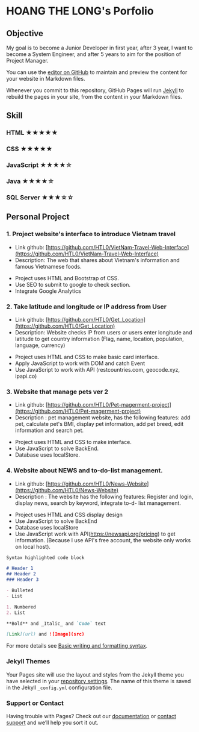 # HOANG THE LONG's Porfolio
## Objective
My goal is to become a Junior Developer in first year, after 3 year, I want to become a System Engineer, and after 5 years to aim for the position of Project Manager.

You can use the [editor on GitHub](https://github.com/HTL0) to maintain and preview the content for your website in Markdown files.

Whenever you commit to this repository, GitHub Pages will run [Jekyll](https://jekyllrb.com/) to rebuild the pages in your site, from the content in your Markdown files.

## Skill
### HTML ★★★★★
### CSS ★★★★★
### JavaScript ★★★★☆
### Java ★★★★☆
### SQL Server ★★★☆☆


## Personal Project
### 1. Project website's interface to introduce Vietnam travel
- Link github: [https://github.com/HTL0/VietNam-Travel-Web-Interface](https://github.com/HTL0/VietNam-Travel-Web-Interface)
- Description: The web that shares about Vietnam's information and famous Vietnamese foods.
+ Project uses HTML and Bootstrap of CSS.
+ Use SEO to submit to google to check section.
+ Integrate Google Analytics

### 2. Take latitude and longitude or IP address from User
- Link github: [https://github.com/HTL0/Get_Location](https://github.com/HTL0/Get_Location)
- Description: Website checks IP from users or users enter longitude and latitude to get country information (Flag, name, location, population, language, currency)
+ Project uses HTML and CSS to make basic card interface.
+ Apply JavaScript to work with DOM and catch Event
+ Use JavaScript to work with API (restcountries.com, geocode.xyz, ipapi.co)

### 3. Website that manage pets ver 2
- Link github: [https://github.com/HTL0/Pet-magerment-project](https://github.com/HTL0/Pet-magerment-project)
- Description : pet management website, has the following features: add pet, calculate pet's BMI, display pet information, add pet breed, edit information and search pet.
+ Project uses HTML and CSS to make interface.
+ Use JavaScript to solve BackEnd.
+ Database uses localStore.

### 4. Website about NEWS and to-do-list management.
- Link github: [https://github.com/HTL0/News-Website](https://github.com/HTL0/News-Website)
- Description : The website has the following features: Register and login, display news, search by keyword, integrate to-d- list management.
+ Project uses HTML and CSS display design
+ Use JavaScript to solve BackEnd
+ Database uses localStore
+ Use JavaScript work with API(https://newsapi.org/pricing) to get information. (Because I use API's free account, the website only works on local host).

```markdown
Syntax highlighted code block

# Header 1
## Header 2
### Header 3

- Bulleted
- List

1. Numbered
2. List

**Bold** and _Italic_ and `Code` text

[Link](url) and ![Image](src)
```

For more details see [Basic writing and formatting syntax](https://docs.github.com/en/github/writing-on-github/getting-started-with-writing-and-formatting-on-github/basic-writing-and-formatting-syntax).

### Jekyll Themes

Your Pages site will use the layout and styles from the Jekyll theme you have selected in your [repository settings](https://github.com/HTL0/HTL0/settings/pages). The name of this theme is saved in the Jekyll `_config.yml` configuration file.

### Support or Contact

Having trouble with Pages? Check out our [documentation](https://docs.github.com/categories/github-pages-basics/) or [contact support](https://support.github.com/contact) and we’ll help you sort it out.
